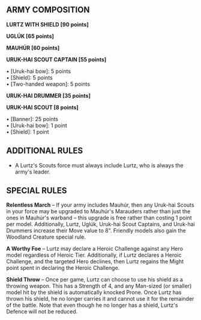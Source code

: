 ﻿## ARMY COMPOSITION

<div class="unitCard" markdown>

**LURTZ WITH SHIELD [90 points]**

**UGLÚK [65 points]**

**MAUHÚR [60 points]**

**URUK-HAI SCOUT CAPTAIN [55 points]**

• [Uruk-hai bow]: 5 points  
• [Shield]: 5 points  
• [Two-handed weapon]: 5 points  

**URUK-HAI DRUMMER [35 points]**

**URUK-HAI SCOUT [8 points]**

• [Banner]: 25 points  
• [Uruk-hai bow]: 1 point  
• [Shield]: 1 point  

</div>

## ADDITIONAL RULES

- A Lurtz's Scouts force must always include Lurtz, who is always the army's leader.

## SPECIAL RULES

**Relentless March** – If your army includes Mauhúr, then any Uruk-hai Scouts in your force may be upgraded to Mauhúr's Marauders rather than just the ones in Mauhúr's warband – this upgrade is free rather than costing 1 point per model. Additionally, Lurtz, Uglúk, Uruk-hai Scout Captains, and Uruk-hai Drummers increase their Move value to 8". Friendly models also gain the Woodland Creature special rule.

**A Worthy Foe** – Lurtz may declare a Heroic Challenge against any Hero model regardless of Heroic Tier. Additionally, if Lurtz declares a Heroic Challenge, and the targeted Hero declines, then Lurtz regains the Might point spent in declaring the Heroic Challenge.

**Shield Throw** – Once per game, Lurtz can choose to use his shield as a throwing weapon. This has a Strength of 4, and any Man-sized (or smaller) model hit by the shield is automatically knocked Prone. Once Lurtz has thrown his shield, he no longer carries it and cannot use it for the remainder of the battle. Note that even though he no longer has a shield, Lurtz's Defence will not be reduced.

